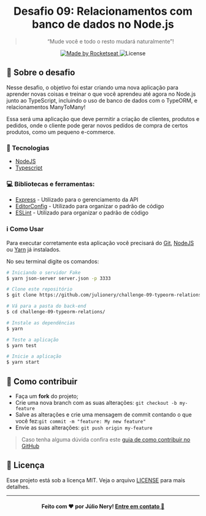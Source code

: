 <h1 align="center">
  Desafio 09: Relacionamentos com banco de dados no Node.js
</h1>

<blockquote align="center">“Mude você e todo o resto mudará naturalmente”!</blockquote>

<p align="center">
  <a href="https://rocketseat.com.br">
    <img alt="Made by Rocketseat" src="https://img.shields.io/badge/made%20by-Rocketseat-%2304D361">
  </a>
  <img alt="License" src="https://img.shields.io/badge/license-MIT-%2304D361">
</p>

## :rocket: Sobre o desafio

Nesse desafio,  o objetivo foi estar criando uma nova aplicação para aprender novas coisas e treinar o que você aprendeu até agora no Node.js junto ao TypeScript, incluindo o uso de banco de dados com o TypeORM, e relacionamentos ManyToMany!

Essa será uma aplicação que deve permitir a criação de clientes, produtos e pedidos, onde o cliente pode gerar novos pedidos de compra de certos produtos, como um pequeno e-commerce.

### :rocket: Tecnologias
- [NodeJS](https://nodejs.org/en/)
- [Typescript](https://www.typescriptlang.org/)

### :computer: Bibliotecas e ferramentas:
- [Express](https://expressjs.com/) - Utilizado para o gerenciamento da API
- [EditorConfig](https://editorconfig.org/) - Utilizado para organizar o padrão de código
- [ESLint](https://eslint.org/) - Utilizado para organizar o padrão de código

### :information_source: Como Usar

Para executar corretamente esta aplicação você precisará do [Git](https://git-scm.com), [NodeJS](https://nodejs.org/en/) ou [Yarn](https://yarnpkg.com/) já instalados.

No seu terminal digite os comandos:

```bash
# Iniciando o servidor Fake
$ yarn json-server server.json -p 3333

# Clone este repositório
$ git clone https://github.com/julionery/challenge-09-typeorm-relations.git

# Vá para a pasta do back-end
$ cd challenge-09-typeorm-relations/

# Instale as dependências
$ yarn

# Teste a aplicação
$ yarn test

# Inicie a aplicação
$ yarn start


```

## :link: Como contribuir

- Faça um **fork** do projeto;
- Crie uma nova branch com as suas alterações: `git checkout -b my-feature`
- Salve as alterações e crie uma mensagem de commit contando o que você fez:`git commit -m "feature: My new feature"`
- Envie as suas alterações: `git push origin my-feature`

> Caso tenha alguma dúvida confira este [guia de como contribuir no GitHub](https://github.com/firstcontributions/first-contributions)

## :memo: Licença
Esse projeto está sob a licença MIT. Veja o arquivo [LICENSE](LICENSE) para mais detalhes.

---

<h4 align="center">
    Feito com ❤ por Júlio Nery!
    <a href="https://www.linkedin.com/in/julio-nery/" target="_blank">Entre em contato 👋 </a>
</h4>
